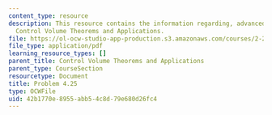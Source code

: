 ```yaml
---
content_type: resource
description: This resource contains the information regarding, advanced fluid mechanics,
  Control Volume Theorems and Applications.
file: https://ol-ocw-studio-app-production.s3.amazonaws.com/courses/2-25-advanced-fluid-mechanics-fall-2013/42b1770e8955abb54c8d79e680d26fc4_MIT2_25F13_Shapi4.25_Prob.pdf
file_type: application/pdf
learning_resource_types: []
parent_title: Control Volume Theorems and Applications
parent_type: CourseSection
resourcetype: Document
title: Problem 4.25
type: OCWFile
uid: 42b1770e-8955-abb5-4c8d-79e680d26fc4
---
```

